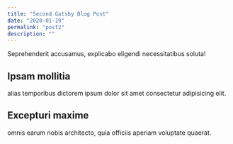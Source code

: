 ```yaml
---
title: "Second Gatsby Blog Post"
date: "2020-01-19"
permalink: "post2"
description: ""
---
```

Seprehenderit accusamus, explicabo eligendi necessitatibus soluta! 

## Ipsam mollitia

alias temporibus dictorem ipsum dolor sit amet consectetur adipisicing elit. 

## Excepturi maxime 

omnis earum nobis architecto, quia officiis aperiam voluptate quaerat.